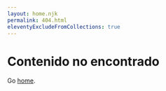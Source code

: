```yaml
---
layout: home.njk
permalink: 404.html
eleventyExcludeFromCollections: true
---
```

# Contenido no encontrado

Go <a href="{{ '/' | url }}">home</a>.


